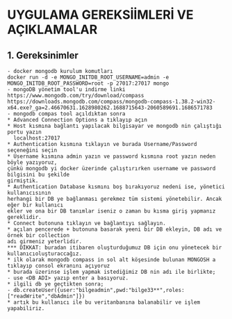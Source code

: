 # UYGULAMA GEREKSİİMLERİ VE AÇIKLAMALAR

## 1. Gereksinimler

    - docker mongodb kurulum komutları
    docker run -d -e MONGO_INITDB_ROOT_USERNAME=admin -e MONGO_INITDB_ROOT_PASSWORD=root -p 27017:27017 mongo
    - mongoDB yönetim tool'u indirme linki
    https://www.mongodb.com/try/download/compass
    https://downloads.mongodb.com/compass/mongodb-compass-1.38.2-win32-x64.exe?_ga=2.46670631.1628980262.1688715643-2060589691.1686571783
    - mongodb compas tool açıldıktan sonra 
    * Advanced Connection Options a tıklayıp açın
    * Host kısmına bağlantı yapılacak bilgisayar ve mongodb nin çalıştığı portu yazın
      localhost:27017
    * Authentication kısmına tıklayın ve burada Username/Password seçeneğini seçin
    * Username kısmına admin yazın ve password kısmına root yazın neden böyle yazıyoruz,
    çünkü mongodb yi docker üzerinde çalıştırırken username ve password bilgisini bu şekilde
    girmiştik.
    * Authentication Database kısmını boş bırakıyoruz nedeni ise, yönetici kullanıcısının
    herhangi bir DB ye bağlanması gerekmez tüm sistemi yönetebilir. Ancak eğer bir kullanıcı
    ekler ve ona bir DB tanımlar iseniz o zaman bu kısma giriş yapmanız gereklidir.
    * Connect butonuna tıklayın ve bağlantıyı sağlayın.
    * açılan pencerede + butonuna basarak yeeni bir DB ekleyin, DB adı ve örnek bir collection
    adı girmeniz yeterlidir.
    *** DİKKAT: buradan itibaren oluşturduğumuz DB için onu yönetecek bir kullanıcıoluşturaccağız.
    * ilk olarak mongodb compass in sol alt köşesinde bulunan MONGOSH a tıklayıp consol ekranını açıyoruz
    * burada üzerinse işlem yapmak istediğimiz DB nin adı ile birlikte;
    - use <DB ADI> yazıp enter a basıyoruz.
    * ilgili db ye geçtikten sonra;
    - db.createUser({user:"bilgeadmin",pwd:"bilge33**",roles:["readWrite","dbAdmin"]})
    * artık bu kullanıcı ile bu veritanbanına balanabilir ve işlem yapabiliriz.
